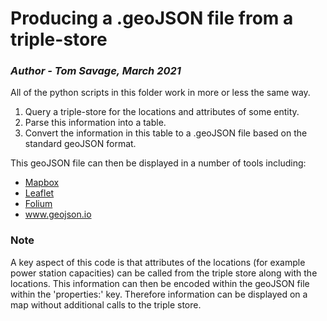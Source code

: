 # Producing a .geoJSON file from a triple-store

###  _Author - Tom Savage, March 2021_

All of the python scripts in this folder work in more or less the same way. 

1) Query a triple-store for the locations and attributes of some entity.
2) Parse this information into a table. 
3) Convert the information in this table to a .geoJSON file based on the standard geoJSON format.

This geoJSON file can then be displayed in a number of tools including: 
* [Mapbox](https://www.mapbox.com)
* [Leaflet](https://leafletjs.com)
* [Folium](https://python-visualization.github.io/folium/) 
* www.geojson.io 

### Note
A key aspect of this code is that attributes of the locations (for example power station capacities) can be called from the triple store along with the locations. This information can then be encoded within the geoJSON file within the 'properties:' key. Therefore information can be displayed on a map without additional calls to the triple store. 

